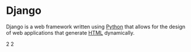 # Django

Django is a web framework written using [Python](/wiki/Python) that allows for the design of web applications that generate [HTML](/wiki/HTML) dynamically.

2 2  